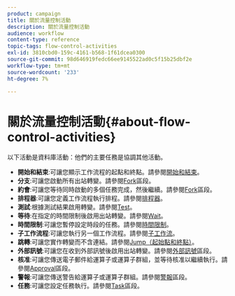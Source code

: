 ```yaml
---
product: campaign
title: 關於流量控制活動
description: 關於流量控制活動
audience: workflow
content-type: reference
topic-tags: flow-control-activities
exl-id: 3810cbd0-159c-4161-b568-1f61dcea0300
source-git-commit: 98d646919fedc66ee9145522ad0c5f15b25dbf2e
workflow-type: tm+mt
source-wordcount: '233'
ht-degree: 7%

---
```


# 關於流量控制活動{#about-flow-control-activities}

以下活動是資料庫活動：他們的主要任務是協調其他活動。

* **開始和結束**:可讓您顯示工作流程的起點和終點。請參閱[開始和結束](../../workflow/using/start-and-end.md)。
* **分支**:可讓您啟動所有出站轉變。請參閱[Fork](../../workflow/using/fork.md)區段。
* **約會**:可讓您等待同時啟動的多個任務完成，然後繼續。請參閱[Fork](../../workflow/using/fork.md)區段。
* **排程器**:可讓您定義工作流程執行排程。請參閱[排程器](../../workflow/using/scheduler.md)。
* **測試**:根據測試結果啟用轉變。請參閱[Test](../../workflow/using/test.md)。
* **等待**:在指定的時間限制後啟用出站轉變。請參閱[Wait](../../workflow/using/wait.md)。
* **時間限制**:可讓您暫停設定時段的任務。請參閱[時間限制](../../workflow/using/time-constraint.md)。
* **子工作流程**:可讓您執行另一個工作流程。請參閱[子工作流](../../workflow/using/sub-workflow.md)。
* **跳轉**:可讓您實作轉變而不含連結。請參閱[Jump（起始點和終點）](../../workflow/using/jump--start-point-and-end-point-.md)。
* **外部訊號**:可讓您在收到外部訊號後啟用出站轉變。請參閱[外部訊號](../../workflow/using/external-signal.md)區段。
* **核准**:可讓您傳送電子郵件給運算子或運算子群組，並等待核准以繼續執行。請參閱[Approval](../../workflow/using/approval.md)區段。
* **警報**:可讓您傳送警告給運算子或運算子群組。請參閱[警報](../../workflow/using/alert.md)區段。
* **任務**:可讓您設定任務執行。請參閱[Task](../../workflow/using/task.md)區段。
